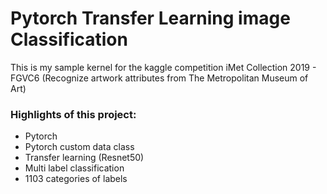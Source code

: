 # Pytorch Transfer Learning image Classification
This is my sample kernel for the kaggle competition iMet Collection 2019 - FGVC6 (Recognize artwork attributes from The Metropolitan Museum of Art)
### Highlights of this project:
* Pytorch
* Pytorch custom data class
* Transfer learning (Resnet50)
* Multi label classification
* 1103 categories of labels
